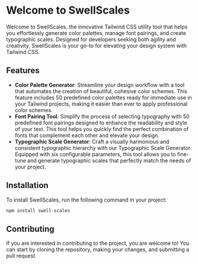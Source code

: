 # Welcome to SwellScales

Welcome to SwellScales, the innovative Tailwind CSS utility tool that helps you effortlessly generate color palettes, manage font pairings, and create typographic scales. Designed for developers seeking both agility and creativity, SwellScales is your go-to for elevating your design system with Tailwind CSS.

## Features

- **Color Palette Generator**: Streamline your design workflow with a tool that automates the creation of beautiful, cohesive color schemes. This feature includes 50 predefined color palettes ready for immediate use in your Tailwind projects, making it easier than ever to apply professional color schemes.
- **Font Pairing Tool**: Simplify the process of selecting typography with 50 predefined font pairings designed to enhance the readability and style of your text. This tool helps you quickly find the perfect combination of fonts that complement each other and elevate your design.
- **Typographic Scale Generator**: Craft a visually harmonious and consistent typographic hierarchy with our Typographic Scale Generator. Equipped with six configurable parameters, this tool allows you to fine-tune and generate typographic scales that perfectly match the needs of your project.

## Installation

To install SwellScales, run the following command in your project:

```bash
npm install swell-scales
```

## Contributing 

If you are interested in contributing to the project, you are welcome to! You can start by cloning the repository, making your changes, and submitting a pull request.
